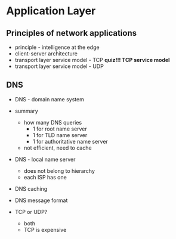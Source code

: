 # Application Layer

## Principles of network applications
- principle - intelligence at the edge
- client-server architecture
- transport layer service model - TCP
**quiz!!! TCP service model**
- transport layer service model - UDP

## DNS
- DNS - domain name system

- summary
  - how many DNS queries
    - 1 for root name server
    - 1 for TLD name server
    - 1 for authoritative name server
  - not efficient, need to cache
- DNS - local name server
  - does not belong to hierarchy
  - each ISP has one
- DNS caching
- DNS message format
- TCP or UDP?
  - both
  - TCP is expensive
